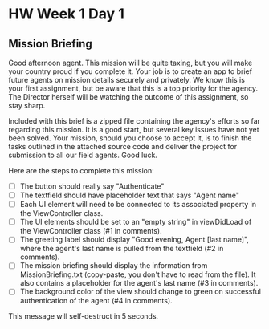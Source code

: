 # HW Week 1 Day 1

## Mission Briefing

Good afternoon agent. This mission will be quite taxing, but you will make your country proud if you complete it. Your job is to create an app to brief future agents on mission details securely and privately. We know this is your first assignment, but be aware that this is a top priority for the agency. The Director herself will be watching the outcome of this assignment, so stay sharp.

Included with this brief is a zipped file containing the agency's efforts so far regarding this mission. It is a good start, but several key issues have not yet been solved. Your mission, should you choose to accept it, is to finish the tasks outlined in the attached source code and deliver the project for submission to all our field agents. Good luck.

Here are the steps to complete this mission:

* [ ] The button should really say "Authenticate"
* [ ] The textfield should have placeholder text that says "Agent name"
* [ ] Each UI element will need to be connected to its associated property in the ViewController class.
* [ ] The UI elements should be set to an "empty string" in viewDidLoad of the ViewController class (#1 in comments).
* [ ] The greeting label should display "Good evening, Agent [last name]", where the agent's last name is pulled from the textfield (#2 in comments).
* [ ] The mission briefing should display the information from MissionBriefing.txt (copy-paste, you don't have to read from the file). It also contains a placeholder for the agent's last name (#3 in comments).
* [ ] The background color of the view should change to green on successful authentication of the agent (#4 in comments).

This message will self-destruct in 5 seconds.
